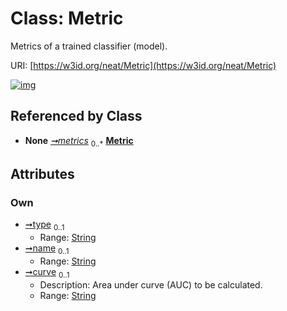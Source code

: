 
# Class: Metric


Metrics of a trained classifier (model).

URI: [https://w3id.org/neat/Metric](https://w3id.org/neat/Metric)


[![img](https://yuml.me/diagram/nofunky;dir:TB/class/[MetricContainer]++-%20metrics%200..*>[Metric&#124;type:string%20%3F;name:string%20%3F;curve:string%20%3F],[MetricContainer])](https://yuml.me/diagram/nofunky;dir:TB/class/[MetricContainer]++-%20metrics%200..*>[Metric&#124;type:string%20%3F;name:string%20%3F;curve:string%20%3F],[MetricContainer])

## Referenced by Class

 *  **None** *[➞metrics](metricContainer__metrics.md)*  <sub>0..\*</sub>  **[Metric](Metric.md)**

## Attributes


### Own

 * [➞type](metric__type.md)  <sub>0..1</sub>
     * Range: [String](types/String.md)
 * [➞name](metric__name.md)  <sub>0..1</sub>
     * Range: [String](types/String.md)
 * [➞curve](metric__curve.md)  <sub>0..1</sub>
     * Description: Area under curve (AUC) to be calculated.
     * Range: [String](types/String.md)
